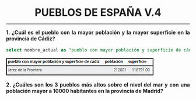 <style>
  h1{
    text-align: center;
    font-weight: bold;
    border: none;
    margin-bottom: 0px;
  }

  p{
    text-align: justify;
  }

  img{
    border: 2px solid black;
  }
</style>

<h1>PUEBLOS DE ESPAÑA V.4</h1>

<hr>

<p><b>1. ¿Cuál es el pueblo con la mayor población y la mayor superficie en la provincia de Cádiz?</b></p>

```sql
select nombre_actual as "pueblo con mayor población y superficie de cádiz", poblacion_muni as "población", superficie from municipios where provincia='cadiz' order by poblacion_muni desc, superficie desc limit 1;
```

<img src="img/1.png">

<p><b>2. ¿Cuáles son los 3 pueblos más altos sobre el nivel del mar y con una población mayor a 10000 habitantes en la provincia de Madrid?</b></p>

```sql

```